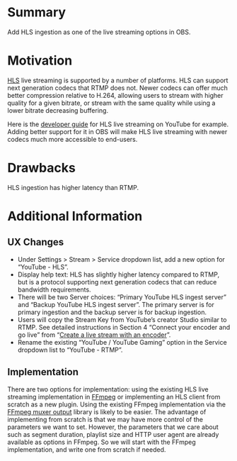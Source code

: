 # Summary

Add HLS ingestion as one of the live streaming options in OBS.

# Motivation

[HLS](https://tools.ietf.org/html/draft-pantos-hls-rfc8216bis-07) live streaming
is supported by a number of platforms. HLS can support next generation codecs
that RTMP does not. Newer codecs can offer much better compression relative to
H.264, allowing users to stream with higher quality for a given bitrate, or
stream with the same quality while using a lower bitrate decreasing buffering.

Here is the
[developer guide](https://developers.google.com/youtube/v3/live/guides/hls-ingestion)
for HLS live streaming on YouTube for example. Adding better support for it in OBS will
make HLS live streaming with newer codecs much more accessible to end-users.

# Drawbacks

HLS ingestion has higher latency than RTMP.

# Additional Information

## UX Changes

-   Under Settings > Stream > Service dropdown list, add a new option for
    “YouTube - HLS”.
-   Display help text: HLS has slightly higher latency compared to RTMP, but is
    a protocol supporting next generation codecs that can reduce bandwidth
    requirements.
-   There will be two Server choices: “Primary YouTube HLS ingest server” and
    “Backup YouTube HLS ingest server”. The primary server is for primary
    ingestion and the backup server is for backup ingestion.
-   Users will copy the Stream Key from YouTube’s creator Studio similar to
    RTMP. See detailed instructions in Section 4 “Connect your encoder and go
    live” from
    “[Create a live stream with an encoder](https://support.google.com/youtube/answer/2907883?hl=en)”.
-   Rename the existing “YouTube / YouTube Gaming” option in the Service
    dropdown list to “YouTube - RTMP”.

## Implementation

There are two options for implementation: using the existing HLS live streaming
implementation in [FFmpeg](https://ffmpeg.org/ffmpeg-formats.html#toc-hls-2) or
implementing an HLS client from scratch as a new plugin. Using the existing
FFmpeg implementation via the
[FFmpeg muxer output](https://github.com/obsproject/obs-studio/blob/master/plugins/obs-ffmpeg/obs-ffmpeg-mux.c)
library is likely to be easier. The advantage of implementing from scratch is
that we may have more control of the parameters we want to set. However, the
parameters that we care about such as segment duration, playlist size and HTTP
user agent are already available as options in FFmpeg. So we will start with the
FFmpeg implementation, and write one from scratch if needed.
